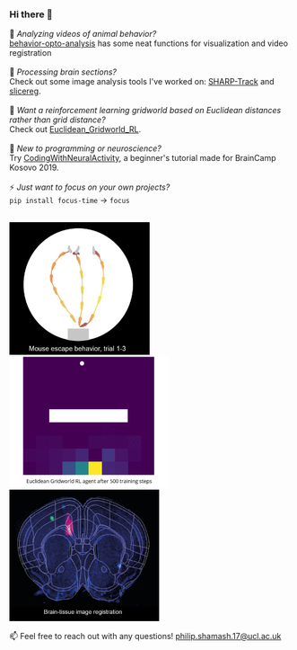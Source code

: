 ### Hi there 👋
🐁 *Analyzing videos of animal behavior?*  <br/>
[behavior-opto-analysis](https://github.com/philshams/behavior-opto-analysis) has some neat functions for visualization and video registration
 <br/> <br/>
 🔬 *Processing brain sections?* <br/>
 Check out some image analysis tools I've worked on: [SHARP-Track](https://github.com/cortex-lab/allenCCF) and [slicereg](https://github.com/brainglobe/slicereg).
 <br/> <br/>
 📐 *Want a reinforcement learning gridworld based on Euclidean distances rather than grid distance?* <br/>
 Check out [Euclidean_Gridworld_RL](https://github.com/philshams/Euclidean_Gridworld_RL).
 <br/> <br/>
 🧠 *New to programming or neuroscience?* <br/>
 Try [CodingWithNeuralActivity](https://github.com/philshams/CodingWithNeuralActivity), a beginner's tutorial made for BrainCamp Kosovo 2019.
 <br/> <br/>
 ⚡ *Just want to focus on your own projects?* <br/>
`pip install focus-time`    ->   `focus`
 <br/> <br/>

<p float="left">
<img src="https://github.com/philshams/philshams/blob/main/movement_analysis.JPG" width="250"/>
<img src="https://github.com/philshams/philshams/blob/main/test_500.gif" width="285"/>
<img src="https://github.com/philshams/philshams/blob/main/slice_image.JPG" width="267"/>
</p>

 📫 Feel free to reach out with any questions! philip.shamash.17@ucl.ac.uk
